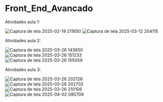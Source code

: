 # Front_End_Avancado

Atividades aula 1:

![Captura de tela 2025-02-19 211650](https://github.com/user-attachments/assets/5e42c262-b376-44b0-a0d6-81d9fb2e9135)  ![Captura de tela 2025-03-12 204115](https://github.com/user-attachments/assets/559c39f7-0e49-4f74-8013-925f798ff76d)

Atividades aula 2:


![Captura de tela 2025-03-26 143650](https://github.com/user-attachments/assets/80de5adf-1781-445d-ab13-062e604f8c95)  ![Captura de tela 2025-03-26 151233](https://github.com/user-attachments/assets/f79cb857-2816-4c6f-b5ae-2317768ebf67)  ![Captura de tela 2025-03-26 155059](https://github.com/user-attachments/assets/303201ae-e137-4058-b0ec-34f2b72d50c2)


Atividades aula 3: 


![Captura de tela 2025-03-26 202126](https://github.com/user-attachments/assets/27b9a381-4056-43db-a574-ea83c391c188) ![Captura de tela 2025-03-26 202702](https://github.com/user-attachments/assets/4e5b8291-3c85-47fa-be7f-ebfe730bfbbc) ![Captura de tela 2025-03-26 210106](https://github.com/user-attachments/assets/7c639b3a-9319-41af-be99-edc4491fe933) ![Captura de tela 2025-04-02 085709](https://github.com/user-attachments/assets/d1e7f45d-99b2-401e-901c-38c452a4fa59)
